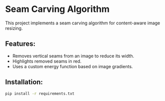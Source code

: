 # Seam Carving Algorithm

This project implements a seam carving algorithm for content-aware image resizing.

## Features:
- Removes vertical seams from an image to reduce its width.
- Highlights removed seams in red.
- Uses a custom energy function based on image gradients.

## Installation:
```bash
pip install -r requirements.txt
